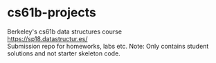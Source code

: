 # cs61b-projects
Berkeley's cs61b data structures course  
https://sp18.datastructur.es/  
Submission repo for homeworks, labs etc.
Note: Only contains student solutions and not starter skeleton code.
